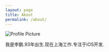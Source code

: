```yaml
---
layout: page
title: About
permalink: /about/
---
```


<img src="{{ site.baseurl }}assets/profile-placeholder.gif" title="Profile Picture" class="profile">

我是李鹏.93年出生.现在上海工作.专注于iOS开发.

[c<!--entrarium]: https://github.com/bencentra/centrarium
[bencentra]: http://bencentra.com
[jekyll]: https://github.com/jekyll/jekyll-->

